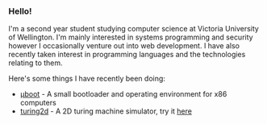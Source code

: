 ### Hello!

I'm a second year student studying computer science at Victoria University of Wellington. I'm mainly interested in systems programming and security however I occasionally venture out into web development. I have also recently taken interest in programming languages and the technologies relating to them.

Here's some things I have recently been doing:

 - [μboot](https://github.com/0x90nz/microboot) - A small bootloader and operating environment for x86 computers
 - [turing2d](https://github.com/0x90nz/turing2d) - A 2D turing machine simulator, try it [here](https://0x90nz.github.io/turing2d/)
 
